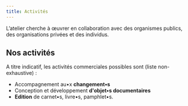 ```yaml
---
title: Activités
---
```

L’atelier cherche à œuvrer en collaboration avec des organismes publics, des organisations privées et des individus.

## Nos activités

A titre indicatif, les activités commerciales possibles sont (liste non-exhaustive) :

- Accompagnement au•x **changement•s**
- Conception et développement **d'objet•s documentaires**
- **Edition** de carnet•s, livre•s, pamphlet•s.